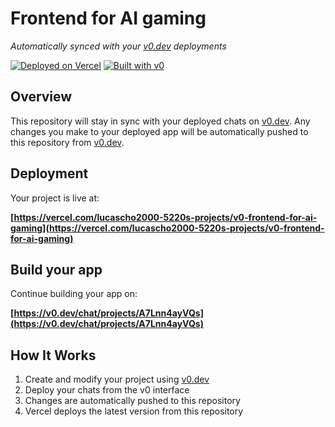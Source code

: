 # Frontend for AI gaming

*Automatically synced with your [v0.dev](https://v0.dev) deployments*

[![Deployed on Vercel](https://img.shields.io/badge/Deployed%20on-Vercel-black?style=for-the-badge&logo=vercel)](https://vercel.com/lucascho2000-5220s-projects/v0-frontend-for-ai-gaming)
[![Built with v0](https://img.shields.io/badge/Built%20with-v0.dev-black?style=for-the-badge)](https://v0.dev/chat/projects/A7Lnn4ayVQs)

## Overview

This repository will stay in sync with your deployed chats on [v0.dev](https://v0.dev).
Any changes you make to your deployed app will be automatically pushed to this repository from [v0.dev](https://v0.dev).

## Deployment

Your project is live at:

**[https://vercel.com/lucascho2000-5220s-projects/v0-frontend-for-ai-gaming](https://vercel.com/lucascho2000-5220s-projects/v0-frontend-for-ai-gaming)**

## Build your app

Continue building your app on:

**[https://v0.dev/chat/projects/A7Lnn4ayVQs](https://v0.dev/chat/projects/A7Lnn4ayVQs)**

## How It Works

1. Create and modify your project using [v0.dev](https://v0.dev)
2. Deploy your chats from the v0 interface
3. Changes are automatically pushed to this repository
4. Vercel deploys the latest version from this repository